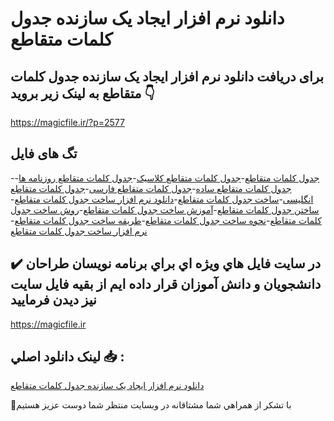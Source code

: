 # دانلود نرم افزار ایجاد یک سازنده جدول کلمات متقاطع

## برای دریافت دانلود نرم افزار ایجاد یک سازنده جدول کلمات متقاطع به لینک زیر بروید 👇

https://magicfile.ir/?p=2577

## تگ های فایل

-[جدول کلمات متقاطع](https://magicfile.ir/product/%d9%86%d8%b1%d9%85-%d8%a7%d9%81%d8%b2%d8%a7%d8%b1%d8%a7%db%8c%d8%ac%d8%a7%d8%af-%db%8c%da%a9-%d8%b3%d8%a7%d8%b2%d9%86%d8%af%d9%87-%d8%ac%d8%af%d9%88%d9%84-%da%a9%d9%84%d9%85%d8%a7%d8%aa-%d9%85%d8%aa%d9%82%d8%a7%d8%b7%d8%b9/)-[جدول کلمات متقاطع کلاسیک](https://magicfile.ir/product/%d9%86%d8%b1%d9%85-%d8%a7%d9%81%d8%b2%d8%a7%d8%b1%d8%a7%db%8c%d8%ac%d8%a7%d8%af-%db%8c%da%a9-%d8%b3%d8%a7%d8%b2%d9%86%d8%af%d9%87-%d8%ac%d8%af%d9%88%d9%84-%da%a9%d9%84%d9%85%d8%a7%d8%aa-%d9%85%d8%aa%d9%82%d8%a7%d8%b7%d8%b9/)-[جدول کلمات متقاطع روزنامه ها](https://magicfile.ir/product/%d9%86%d8%b1%d9%85-%d8%a7%d9%81%d8%b2%d8%a7%d8%b1%d8%a7%db%8c%d8%ac%d8%a7%d8%af-%db%8c%da%a9-%d8%b3%d8%a7%d8%b2%d9%86%d8%af%d9%87-%d8%ac%d8%af%d9%88%d9%84-%da%a9%d9%84%d9%85%d8%a7%d8%aa-%d9%85%d8%aa%d9%82%d8%a7%d8%b7%d8%b9/)-[جدول کلمات متقاطع ساده](https://magicfile.ir/product/%d9%86%d8%b1%d9%85-%d8%a7%d9%81%d8%b2%d8%a7%d8%b1%d8%a7%db%8c%d8%ac%d8%a7%d8%af-%db%8c%da%a9-%d8%b3%d8%a7%d8%b2%d9%86%d8%af%d9%87-%d8%ac%d8%af%d9%88%d9%84-%da%a9%d9%84%d9%85%d8%a7%d8%aa-%d9%85%d8%aa%d9%82%d8%a7%d8%b7%d8%b9/)-[جدول کلمات متقاطع فارسی](https://magicfile.ir/product/%d9%86%d8%b1%d9%85-%d8%a7%d9%81%d8%b2%d8%a7%d8%b1%d8%a7%db%8c%d8%ac%d8%a7%d8%af-%db%8c%da%a9-%d8%b3%d8%a7%d8%b2%d9%86%d8%af%d9%87-%d8%ac%d8%af%d9%88%d9%84-%da%a9%d9%84%d9%85%d8%a7%d8%aa-%d9%85%d8%aa%d9%82%d8%a7%d8%b7%d8%b9/)-[جدول کلمات متقاطع انگلیسی](https://magicfile.ir/product/%d9%86%d8%b1%d9%85-%d8%a7%d9%81%d8%b2%d8%a7%d8%b1%d8%a7%db%8c%d8%ac%d8%a7%d8%af-%db%8c%da%a9-%d8%b3%d8%a7%d8%b2%d9%86%d8%af%d9%87-%d8%ac%d8%af%d9%88%d9%84-%da%a9%d9%84%d9%85%d8%a7%d8%aa-%d9%85%d8%aa%d9%82%d8%a7%d8%b7%d8%b9/)-[ساخت جدول کلمات متقاطع](https://magicfile.ir/product/%d9%86%d8%b1%d9%85-%d8%a7%d9%81%d8%b2%d8%a7%d8%b1%d8%a7%db%8c%d8%ac%d8%a7%d8%af-%db%8c%da%a9-%d8%b3%d8%a7%d8%b2%d9%86%d8%af%d9%87-%d8%ac%d8%af%d9%88%d9%84-%da%a9%d9%84%d9%85%d8%a7%d8%aa-%d9%85%d8%aa%d9%82%d8%a7%d8%b7%d8%b9/)-[دانلود نرم افزار ساخت جدول کلمات متقاطع](https://magicfile.ir/product/%d9%86%d8%b1%d9%85-%d8%a7%d9%81%d8%b2%d8%a7%d8%b1%d8%a7%db%8c%d8%ac%d8%a7%d8%af-%db%8c%da%a9-%d8%b3%d8%a7%d8%b2%d9%86%d8%af%d9%87-%d8%ac%d8%af%d9%88%d9%84-%da%a9%d9%84%d9%85%d8%a7%d8%aa-%d9%85%d8%aa%d9%82%d8%a7%d8%b7%d8%b9/)-[ساختن جدول کلمات متقاطع](https://magicfile.ir/product/%d9%86%d8%b1%d9%85-%d8%a7%d9%81%d8%b2%d8%a7%d8%b1%d8%a7%db%8c%d8%ac%d8%a7%d8%af-%db%8c%da%a9-%d8%b3%d8%a7%d8%b2%d9%86%d8%af%d9%87-%d8%ac%d8%af%d9%88%d9%84-%da%a9%d9%84%d9%85%d8%a7%d8%aa-%d9%85%d8%aa%d9%82%d8%a7%d8%b7%d8%b9/)-[آموزش ساخت جدول کلمات متقاطع](https://magicfile.ir/product/%d9%86%d8%b1%d9%85-%d8%a7%d9%81%d8%b2%d8%a7%d8%b1%d8%a7%db%8c%d8%ac%d8%a7%d8%af-%db%8c%da%a9-%d8%b3%d8%a7%d8%b2%d9%86%d8%af%d9%87-%d8%ac%d8%af%d9%88%d9%84-%da%a9%d9%84%d9%85%d8%a7%d8%aa-%d9%85%d8%aa%d9%82%d8%a7%d8%b7%d8%b9/)-[روش ساخت جدول کلمات متقاطع](https://magicfile.ir/product/%d9%86%d8%b1%d9%85-%d8%a7%d9%81%d8%b2%d8%a7%d8%b1%d8%a7%db%8c%d8%ac%d8%a7%d8%af-%db%8c%da%a9-%d8%b3%d8%a7%d8%b2%d9%86%d8%af%d9%87-%d8%ac%d8%af%d9%88%d9%84-%da%a9%d9%84%d9%85%d8%a7%d8%aa-%d9%85%d8%aa%d9%82%d8%a7%d8%b7%d8%b9/)-[نحوه ساخت جدول کلمات متقاطع](https://magicfile.ir/product/%d9%86%d8%b1%d9%85-%d8%a7%d9%81%d8%b2%d8%a7%d8%b1%d8%a7%db%8c%d8%ac%d8%a7%d8%af-%db%8c%da%a9-%d8%b3%d8%a7%d8%b2%d9%86%d8%af%d9%87-%d8%ac%d8%af%d9%88%d9%84-%da%a9%d9%84%d9%85%d8%a7%d8%aa-%d9%85%d8%aa%d9%82%d8%a7%d8%b7%d8%b9/)-[طریقه ساخت جدول کلمات متقاطع](https://magicfile.ir/product/%d9%86%d8%b1%d9%85-%d8%a7%d9%81%d8%b2%d8%a7%d8%b1%d8%a7%db%8c%d8%ac%d8%a7%d8%af-%db%8c%da%a9-%d8%b3%d8%a7%d8%b2%d9%86%d8%af%d9%87-%d8%ac%d8%af%d9%88%d9%84-%da%a9%d9%84%d9%85%d8%a7%d8%aa-%d9%85%d8%aa%d9%82%d8%a7%d8%b7%d8%b9/)-[نرم افزار ساخت جدول کلمات متقاطع](https://magicfile.ir/product/%d9%86%d8%b1%d9%85-%d8%a7%d9%81%d8%b2%d8%a7%d8%b1%d8%a7%db%8c%d8%ac%d8%a7%d8%af-%db%8c%da%a9-%d8%b3%d8%a7%d8%b2%d9%86%d8%af%d9%87-%d8%ac%d8%af%d9%88%d9%84-%da%a9%d9%84%d9%85%d8%a7%d8%aa-%d9%85%d8%aa%d9%82%d8%a7%d8%b7%d8%b9/)

## ✔️ در سايت فايل هاي ويژه اي براي برنامه نويسان طراحان دانشجويان و دانش آموزان قرار داده ايم از بقيه فايل سايت نيز ديدن فرماييد

https://magicfile.ir


## لينک دانلود اصلي 📥 :

[دانلود نرم افزار ایجاد یک سازنده جدول کلمات متقاطع](https://magicfile.ir/product/%d9%86%d8%b1%d9%85-%d8%a7%d9%81%d8%b2%d8%a7%d8%b1%d8%a7%db%8c%d8%ac%d8%a7%d8%af-%db%8c%da%a9-%d8%b3%d8%a7%d8%b2%d9%86%d8%af%d9%87-%d8%ac%d8%af%d9%88%d9%84-%da%a9%d9%84%d9%85%d8%a7%d8%aa-%d9%85%d8%aa%d9%82%d8%a7%d8%b7%d8%b9/) 


🙏با تشکر از همراهي شما مشتاقانه در وبسایت منتظر شما دوست عزیز هستیم

